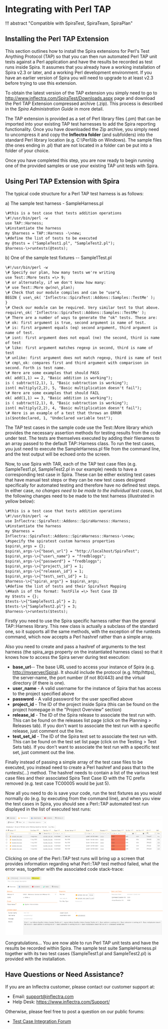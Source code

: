 # Integrating with Perl TAP
!!! abstract "Compatible with SpiraTest, SpiraTeam, SpiraPlan"

## Installing the Perl TAP Extension

This section outlines how to install the Spira extensions for Perl's Test Anything Protocol (TAP) so that you can then run automated Perl TAP unit tests against a Perl application and have the results be recorded as test runs inside Spira. It assumes that you already have a working installation of Spira v2.3 or later, and a working Perl development environment. If you have an earlier version of Spira you will need to upgrade to at least v2.3 before trying to use this extension.

To obtain the latest version of the TAP extension you simply need to go to <http://www.inflectra.com/SpiraTest/Downloads.aspx> page and download the Perl TAP Extension compressed archive (.zip). This process is described in the *Spira Administration Guide* in more detail.

The TAP extension is provided as a set of Perl library files (.pm) that can be imported into your existing TAP test harnesses to add the Spira reporting functionality. Once you have downloaded the Zip archive, you simply need to uncompress it and copy the **Inflectra folder** (and subfolders) into the standard Perl library location (e.g. C:\\Perl\\lib on Windows). The sample files (the ones ending in .pl) that are not located in a folder can be put into a folder of your choice.

Once you have completed this step, you are now ready to begin running one of the provided samples or use your existing TAP unit tests with Spira.

## Using Perl TAP Extension with Spira
The typical code structure for a Perl TAP test harness is as follows:

a) The sample test harness - SampleHarness.pl

```
\#this is a test case that tests addition operations
\#!/usr/bin/perl -w
use TAP::Harness;
\#instantiate the harness
my $harness = TAP::Harness -\>new;
\#define the list of tests to be executed
my @tests = ("SampleTest1.pl", "SampleTest2.pl");
$harness-\>runtests(@tests);
```

b) One of the sample test fixtures -- Sample1Test.pl

```
\#!/usr/bin/perl -w
\# Specify our plan, how many tests we're writing
use Test::More tests =\> 9;
\# or alternately, if we don't know how many:
\# use Test::More qw(no\_plan);
\# Check that our module compiles and can be "use"d.
BEGIN { use\_ok( 'Inflectra::SpiraTest::Addons::Samples::TestMe' );
}
\# Check our module can be required. Very similar test to that above.
require\_ok( 'Inflectra::SpiraTest::Addons::Samples::TestMe' );
\# There are a number of ways to generate the "ok" tests. These are:
\# ok: first argument is true, second argument is name of test.
\# is: first argument equals (eq) second argument, third argument is
name of test.
\# isnt: first argument does not equal (ne) the second, third is name
of test
\# like: first argument matches regexp in second, third is name of
test
\# unlike: first argument does not match regexp, third is name of test
\# cmp\_ok: compares first and third argument with comparison in
second. Forth is test name.
\# Here are some examples that should PASS
ok( add(1,1) == 2, "Basic addition is working");
is ( subtract(2,1), 1, "Basic subtraction is working");
isnt( multiply(2,2), 5, "Basic multiplication doesn't fail");
\# Here are some examples that should FAIL
ok( add(1,1) == 3, "Basic addition is working");
is ( subtract(2,1), 0, "Basic subtraction is working");
isnt( multiply(2,2), 4, "Basic multiplication doesn't fail");
\# Here is an example of a test that throws an ERROR
is($notdeclared, 1, "Undeclared variable test");
```

The TAP test cases in the sample code use the Test::More library which provides the necessary assertion methods for testing results from the code under test. The tests are themselves executed by adding their filenames to an array passed to the default TAP::Harness class. To run the test cases, you just need to execute the SampleHarness.pl file from the command line, and the test output will be echoed onto the screen.

Now, to use Spira with TAR, each of the TAP test case files (e.g. SampleTest1.pl, SampleTest2.pl in our example) needs to have a corresponding test case in Spira. These can be either existing test cases that have manual test steps or they can be new test cases designed specifically for automated testing and therefore have no defined test steps. In either case, *no changes need to be made to the individual test cases*, but the following changes need to be made to the test harness (illustrated in yellow below):

```
\#this is a test case that tests addition operations
\#!/usr/bin/perl -w
use Inflectra::SpiraTest::Addons::SpiraHarness::Harness;
\#instantiate the harness
my $harness =
Inflectra::SpiraTest::Addons::SpiraHarness::Harness-\>new;
\#specify the spiratest custom harness properties
$spira\_args = {};
$spira\_args-\>{"base\_url"} = "http://localhost/SpiraTest";
$spira\_args-\>{"user\_name"} = "fredbloggs";
$spira\_args-\>{"password"} = "fredbloggs";
$spira\_args-\>{"project\_id"} = 1;
$spira\_args-\>{"release\_id"} = 1;
$spira\_args-\>{"test\_set\_id"} = 1;
$harness-\>{"spira\_args"} = $spira\_args;
\#define the list of tests and their SpiraTest Mapping
\#Hash is of the format: TestFile =\> Test Case ID
my $tests = {};
$tests-\>{"SampleTest1.pl"} = 2;
$tests-\>{"SampleTest2.pl"} = 3;
$harness-\>runtests($tests);
```

Firstly you need to use the Spira specific harness rather than the general TAP::Harness library. This new class is actually a subclass of the standard one, so it supports all the same methods, with the exception of the runtests command, which now accepts a Perl hashref rather than a simple array.

Also you need to create and pass a hashref of arguments to the test harness (the spira\_args property on the instantiated harness class) so that it knows how to access the Spira server during test execution:

- **base_url**-- The base URL used to access your instance of Spira (e.g. <http://myserver/Spira>). It should include the protocol (e.g. http/https), the server-name, the port number (if not 80/443) and the virtual directory (if there is one).
- **user_name** - A valid username for the instance of Spira that has access to the project specified above
- **password** - A valid password for the user specified above
- **project_id** - The ID of the project inside Spira (this can be found on the project homepage in the "Project Overview" section)
- **release_id** - The ID of the Spira release to associate the test run with. This can be found on the releases list page (click on the Planning \> Releases tab). If you don't want to associate the test run with a specific release, just comment out the line.
- **test_set_id** - The ID of the Spira test set to associate the test run with. This can be found on the test set list page (click on the Testing \> Test Sets tab). If you don't want to associate the test run with a specific test set, just comment out the line.

Finally instead of passing a simple array of the test case files to be executed, you instead need to create a Perl hashref and pass that to the runtests(...) method. The hashref needs to contain a list of the various test case files and their associated Spira Test Case ID with the TC prefix removed (e.g. test case TC00005 would be just 5).

Now all you need to do is save your code, run the test fixtures as you would normally do (e.g. by executing from the command line), and when you view the test cases in Spira, you should see a Perl::TAP automated test run displayed in the list of executed test runs:

![](img/Integrating_with_Perl_TAP_21.png)

Clicking on one of the Perl::TAP test runs will bring up a screen that provides information regarding what Perl::TAP test method failed, what the error was, together with the associated code stack-trace:

![](img/Integrating_with_Perl_TAP_22.png)

Congratulations... You are now able to run Perl TAP unit tests and have the results be recorded within Spira. The sample test suite SampleHarness.pl together with its two test cases (SampleTest1.pl and SampleTest2.pl) is provided with the installation.

## Have Questions or Need Assistance?
If you are an Inflectra customer, please contact our customer support at:

- Email: support@inflectra.com
- Help Desk: https://www.inflectra.com/Support/

Otherwise, please feel free to post a question on our public forums:

- [Test Case Integration Forum](https://www.inflectra.com/Support/Forum/integrations/unit-testing/List.aspx)